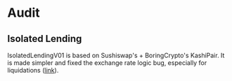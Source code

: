 # Audit

## Isolated Lending

IsolatedLendingV01 is based on Sushiswap's + BoringCrypto's KashiPair. It is made simpler and fixed the exchange rate logic bug, especially for liquidations ([link](https://blocksecteam.medium.com/beyond-the-market-risk-a-logic-bug-identified-in-sushiswaps-kashipairmediumriskv1-contract-80ead49d8d6d)).

